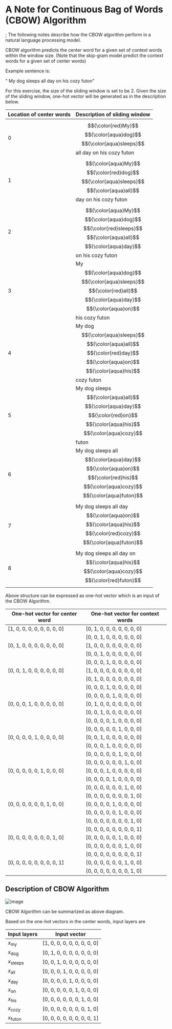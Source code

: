 # A Note for Continuous Bag of Words (CBOW) Algorithm

; The following notes describe how the CBOW algorithm perform in a natural language processing model.

CBOW algorithm predicts the center word for a given set of context words within the window size. 
(Note that the skip-gram model predict the context words for a given set of center words)


Example sentence is:

" My dog sleeps all day on his cozy futon"


For this exercise, the size of the sliding window is set to be 2. Given the size of the sliding window, one-hot vector will be generated as in the description below.





| Location of center words  | Description of sliding window |
| ------------- | ------------- |
| 0  | $${\color{red}My}$$ $${\color{aqua}dog}$$ $${\color{aqua}sleeps}$$ all day on his cozy futon  |
| 1  | $${\color{aqua}My}$$ $${\color{red}dog}$$ $${\color{aqua}sleeps}$$ $${\color{aqua}all}$$ day on his cozy futon   |
| 2  | $${\color{aqua}My}$$ $${\color{aqua}dog}$$ $${\color{red}sleeps}$$ $${\color{aqua}all}$$ $${\color{aqua}day}$$ on his cozy futon   |
| 3  | My $${\color{aqua}dog}$$ $${\color{aqua}sleeps}$$ $${\color{red}all}$$ $${\color{aqua}day}$$ $${\color{aqua}on}$$ his cozy futon   |
| 4  | My dog $${\color{aqua}sleeps}$$ $${\color{aqua}all}$$ $${\color{red}day}$$ $${\color{aqua}on}$$ $${\color{aqua}his}$$ cozy futon   |
| 5  | My dog sleeps $${\color{aqua}all}$$ $${\color{aqua}day}$$ $${\color{red}on}$$ $${\color{aqua}his}$$ $${\color{aqua}cozy}$$ futon  |
| 6  | My dog sleeps all $${\color{aqua}day}$$ $${\color{aqua}on}$$ $${\color{red}his}$$ $${\color{aqua}cozy}$$ $${\color{aqua}futon}$$      |
| 7  | My dog sleeps all day $${\color{aqua}on}$$ $${\color{aqua}his}$$ $${\color{red}cozy}$$ $${\color{aqua}futon}$$      |
| 8  | My dog sleeps all day on $${\color{aqua}his}$$ $${\color{aqua}cozy}$$ $${\color{red}futon}$$      |

Above structure can be expressed as one-hot vector which is an input of the CBOW Algorithm.

| One-hot vector for center word  | One-hot vector for context words |
| ------------- | ------------- |
| [1, 0, 0, 0, 0, 0, 0, 0, 0]  | [0, 1, 0, 0, 0, 0, 0, 0, 0]  |
|                              | [0, 0, 1, 0, 0, 0, 0, 0, 0]  |
| [0, 1, 0, 0, 0, 0, 0, 0, 0]  | [1, 0, 0, 0, 0, 0, 0, 0, 0]  |
|                              | [0, 0, 1, 0, 0, 0, 0, 0, 0]  |
|                              | [0, 0, 0, 1, 0, 0, 0, 0, 0]  |
| [0, 0, 1, 0, 0, 0, 0, 0, 0]  | [1, 0, 0, 0, 0, 0, 0, 0, 0]  |
|                              | [0, 1, 0, 0, 0, 0, 0, 0, 0]  |
|                              | [0, 0, 0, 1, 0, 0, 0, 0, 0]  |
|                              | [0, 0, 0, 0, 1, 0, 0, 0, 0]  |
| [0, 0, 0, 1, 0, 0, 0, 0, 0]  | [0, 1, 0, 0, 0, 0, 0, 0, 0]  |
|                              | [0, 0, 1, 0, 0, 0, 0, 0, 0]  |
|                              | [0, 0, 0, 0, 1, 0, 0, 0, 0]  |
|                              | [0, 0, 0, 0, 0, 1, 0, 0, 0]  |
| [0, 0, 0, 0, 1, 0, 0, 0, 0]  | [0, 0, 1, 0, 0, 0, 0, 0, 0]  |
|                              | [0, 0, 0, 1, 0, 0, 0, 0, 0]  |
|                              | [0, 0, 0, 0, 0, 1, 0, 0, 0]  |
|                              | [0, 0, 0, 0, 0, 0, 1, 0, 0]  |
| [0, 0, 0, 0, 0, 1, 0, 0, 0]  | [0, 0, 0, 1, 0, 0, 0, 0, 0]  |
|                              | [0, 0, 0, 0, 1, 0, 0, 0, 0]  |
|                              | [0, 0, 0, 0, 0, 0, 1, 0, 0]  |
|                              | [0, 0, 0, 0, 0, 0, 0, 1, 0]  |
| [0, 0, 0, 0, 0, 0, 1, 0, 0]  | [0, 0, 0, 0, 1, 0, 0, 0, 0]  |
|                              | [0, 0, 0, 0, 0, 1, 0, 0, 0]  |
|                              | [0, 0, 0, 0, 0, 0, 0, 1, 0]  |
|                              | [0, 0, 0, 0, 0, 0, 0, 0, 1]  |
| [0, 0, 0, 0, 0, 0, 0, 1, 0]  | [0, 0, 0, 0, 0, 1, 0, 0, 0]  |
|                              | [0, 0, 0, 0, 0, 0, 1, 0, 0]  |
|                              | [0, 0, 0, 0, 0, 0, 0, 0, 1]  |
| [0, 0, 0, 0, 0, 0, 0, 0, 1]  | [0, 0, 0, 0, 0, 0, 1, 0, 0]  |
|                              | [0, 0, 0, 0, 0, 0, 0, 1, 0]  |



## Description of CBOW Algorithm

![image](https://github.com/user-attachments/assets/174a4012-6f6c-4f31-9d07-83f1c31e2198)

CBOW Algorithm can be summarized as above diagram. 

Based on the one-hot vectors in the center words, input layers are

| Input layers | Input vector  | 
| -------------| ------------- | 
| _x_<sub>my</sub> | [1, 0, 0, 0, 0, 0, 0, 0, 0]  | 
| _x_<sub>dog</sub>| [0, 1, 0, 0, 0, 0, 0, 0, 0]  | 
| _x_<sub>sleeps</sub>| [0, 0, 1, 0, 0, 0, 0, 0, 0]  | 
| _x_<sub>all</sub>| [0, 0, 0, 1, 0, 0, 0, 0, 0]  | 
| _x_<sub>day</sub>| [0, 0, 0, 0, 1, 0, 0, 0, 0]  | 
| _x_<sub>on</sub>| [0, 0, 0, 0, 0, 1, 0, 0, 0]  | 
| _x_<sub>his</sub>| [0, 0, 0, 0, 0, 0, 1, 0, 0]  | 
| _x_<sub>cozy</sub>| [0, 0, 0, 0, 0, 0, 0, 1, 0]  | 
| _x_<sub>futon</sub>| [0, 0, 0, 0, 0, 0, 0, 0, 1]  | 

